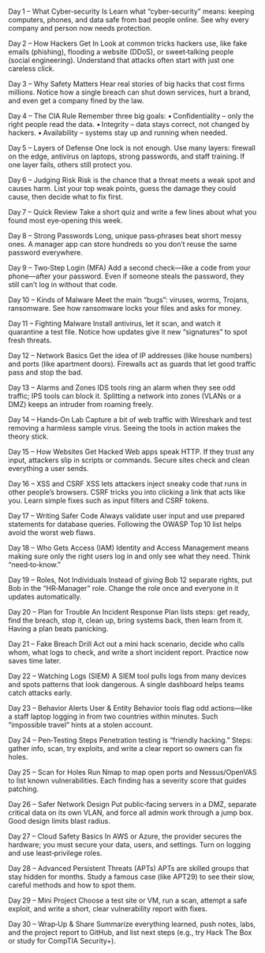 
Day 1 – What Cyber‑security Is
Learn what “cyber‑security” means: keeping computers, phones, and data safe from bad people online. See why every company and person now needs protection.

Day 2 – How Hackers Get In
Look at common tricks hackers use, like fake emails (phishing), flooding a website (DDoS), or sweet‑talking people (social engineering). Understand that attacks often start with just one careless click.

Day 3 – Why Safety Matters
Hear real stories of big hacks that cost firms millions. Notice how a single breach can shut down services, hurt a brand, and even get a company fined by the law.

Day 4 – The CIA Rule
Remember three big goals:
• Confidentiality – only the right people read the data.
• Integrity – data stays correct, not changed by hackers.
• Availability – systems stay up and running when needed.

Day 5 – Layers of Defense
One lock is not enough. Use many layers: firewall on the edge, antivirus on laptops, strong passwords, and staff training. If one layer fails, others still protect you.

Day 6 – Judging Risk
Risk is the chance that a threat meets a weak spot and causes harm. List your top weak points, guess the damage they could cause, then decide what to fix first.

Day 7 – Quick Review
Take a short quiz and write a few lines about what you found most eye‑opening this week.

Day 8 – Strong Passwords
Long, unique pass‑phrases beat short messy ones. A manager app can store hundreds so you don’t reuse the same password everywhere.

Day 9 – Two‑Step Login (MFA)
Add a second check—like a code from your phone—after your password. Even if someone steals the password, they still can’t log in without that code.

Day 10 – Kinds of Malware
Meet the main “bugs”: viruses, worms, Trojans, ransomware. See how ransomware locks your files and asks for money.

Day 11 – Fighting Malware
Install antivirus, let it scan, and watch it quarantine a test file. Notice how updates give it new “signatures” to spot fresh threats.

Day 12 – Network Basics
Get the idea of IP addresses (like house numbers) and ports (like apartment doors). Firewalls act as guards that let good traffic pass and stop the bad.

Day 13 – Alarms and Zones
IDS tools ring an alarm when they see odd traffic; IPS tools can block it. Splitting a network into zones (VLANs or a DMZ) keeps an intruder from roaming freely.

Day 14 – Hands‑On Lab
Capture a bit of web traffic with Wireshark and test removing a harmless sample virus. Seeing the tools in action makes the theory stick.

Day 15 – How Websites Get Hacked
Web apps speak HTTP. If they trust any input, attackers slip in scripts or commands. Secure sites check and clean everything a user sends.

Day 16 – XSS and CSRF
XSS lets attackers inject sneaky code that runs in other people’s browsers. CSRF tricks you into clicking a link that acts like you. Learn simple fixes such as input filters and CSRF tokens.

Day 17 – Writing Safer Code
Always validate user input and use prepared statements for database queries. Following the OWASP Top 10 list helps avoid the worst web flaws.

Day 18 – Who Gets Access (IAM)
Identity and Access Management means making sure only the right users log in and only see what they need. Think “need‑to‑know.”

Day 19 – Roles, Not Individuals
Instead of giving Bob 12 separate rights, put Bob in the “HR‑Manager” role. Change the role once and everyone in it updates automatically.

Day 20 – Plan for Trouble
An Incident Response Plan lists steps: get ready, find the breach, stop it, clean up, bring systems back, then learn from it. Having a plan beats panicking.

Day 21 – Fake Breach Drill
Act out a mini hack scenario, decide who calls whom, what logs to check, and write a short incident report. Practice now saves time later.

Day 22 – Watching Logs (SIEM)
A SIEM tool pulls logs from many devices and spots patterns that look dangerous. A single dashboard helps teams catch attacks early.

Day 23 – Behavior Alerts
User & Entity Behavior tools flag odd actions—like a staff laptop logging in from two countries within minutes. Such “impossible travel” hints at a stolen account.

Day 24 – Pen‑Testing Steps
Penetration testing is “friendly hacking.” Steps: gather info, scan, try exploits, and write a clear report so owners can fix holes.

Day 25 – Scan for Holes
Run Nmap to map open ports and Nessus/OpenVAS to list known vulnerabilities. Each finding has a severity score that guides patching.

Day 26 – Safer Network Design
Put public‑facing servers in a DMZ, separate critical data on its own VLAN, and force all admin work through a jump box. Good design limits blast radius.

Day 27 – Cloud Safety Basics
In AWS or Azure, the provider secures the hardware; you must secure your data, users, and settings. Turn on logging and use least‑privilege roles.

Day 28 – Advanced Persistent Threats (APTs)
APTs are skilled groups that stay hidden for months. Study a famous case (like APT29) to see their slow, careful methods and how to spot them.

Day 29 – Mini Project
Choose a test site or VM, run a scan, attempt a safe exploit, and write a short, clear vulnerability report with fixes.

Day 30 – Wrap‑Up & Share
Summarize everything learned, push notes, labs, and the project report to GitHub, and list next steps (e.g., try Hack The Box or study for CompTIA Security+).
